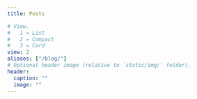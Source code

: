 ```yaml
---
title: Posts

# View.
#   1 = List
#   2 = Compact
#   3 = Card
view: 2
aliases: ["/blog/"]
# Optional header image (relative to `static/img/` folder).
header:
  caption: ""
  image: ""
---
```

